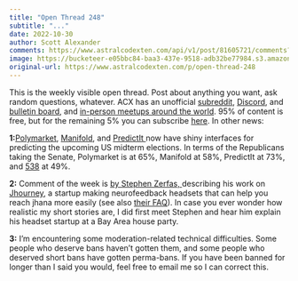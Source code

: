 ```yaml
---
title: "Open Thread 248"
subtitle: "..."
date: 2022-10-30
author: Scott Alexander
comments: https://www.astralcodexten.com/api/v1/post/81605721/comments?&all_comments=true
image: https://bucketeer-e05bbc84-baa3-437e-9518-adb32be77984.s3.amazonaws.com/public/images/0baf8e5b-63ed-4847-aee4-a2a9be0a3608_1022x926.png
original-url: https://www.astralcodexten.com/p/open-thread-248
---
```

This is the weekly visible open thread. Post about anything you want, ask random questions, whatever. ACX has an unofficial [subreddit](https://www.reddit.com/r/slatestarcodex/), [Discord](https://discord.gg/RTKtdut), and [bulletin board](https://www.datasecretslox.com/index.php), and [in-person meetups around the world](https://www.lesswrong.com/community?filters%5B0%5D=SSC). 95% of content is free, but for the remaining 5% you can subscribe [here](https://astralcodexten.substack.com/subscribe?). In other news:

**1:**[Polymarket](https://polymarket.com/midterms), [Manifold](https://manifold.markets/post/us-2022-midterms), and [PredictIt ](https://www.predictit.org/)now have shiny interfaces for predicting the upcoming US midterm elections. In terms of the Republicans taking the Senate, Polymarket is at 65%, Manifold at 58%, PredictIt at 73%, and [538](https://projects.fivethirtyeight.com/2022-election-forecast/) at 49%.

**2:** Comment of the week is [by Stephen Zerfas, ](https://astralcodexten.substack.com/p/nick-cammarata-on-jhana/comment/10020159)describing his work on [Jhourney](https://www.jhourney.io/), a startup making neurofeedback headsets that can help you reach jhana more easily (see also [their FAQ](https://www.jhourney.io/faqs)). In case you ever wonder how realistic my short stories are, I did first meet Stephen and hear him explain his headset startup at a Bay Area house party.

**3:** I’m encountering some moderation-related technical difficulties. Some people who deserve bans haven’t gotten them, and some people who deserved short bans have gotten perma-bans. If you have been banned for longer than I said you would, feel free to email me so I can correct this.
